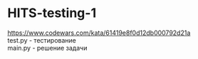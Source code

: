 # HITS-testing-1
https://www.codewars.com/kata/61419e8f0d12db000792d21a  
test.py - тестирование  
main.py - решение задачи  
